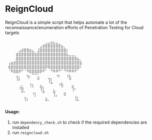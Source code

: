 # ReignCloud
ReignCloud is a simple script that helps automate a lot of the reconnaissance/enumeration efforts of Penetration Testing for Cloud targets
```
⠀⠀⠀⠀⠀⠀⠀⠀⠀⠀⠀⠀⠀⠀⠀⢀⣀⣤⣄⣀⠀⠀⠀⠀⠀⠀⠀⠀⠀⠀
⠀⠀⠀⠀⠀⠀⠀⠀⠀⠀⠀⠀⠀⣠⣾⣿⣿⣿⣿⣿⣿⣦⡀⠀⠀⠀⠀⠀⠀⠀
⠀⠀⠀⠀⠀⣠⣾⣿⣿⣶⣄⠀⣸⣿⣿⣿⣿⣿⣿⣿⣿⣿⣿⡆⠀⠀⠀⠀⠀⠀
⠀⠀⠀⠀⣾⣿⣿⣿⣿⣿⣿⣷⣿⣿⣿⣿⣿⣿⣿⣿⣿⣿⣿⣧⣀⣀⡀⠀⠀⠀
⠀⠀⠀⠀⣿⣿⣿⣿⣿⣿⣿⣿⣿⣿⣿⣿⣿⣿⣿⣿⣿⣿⣿⣿⣿⣿⣿⣦⡀⠀
⠀⢠⣶⣾⣿⣿⣿⣿⣿⣿⣿⣿⣿⣿⣿⣿⣿⣿⣿⣿⣿⣿⣿⣿⣿⣿⣿⣿⣷⠀
⠀⢾⣿⣿⣿⣿⣿⣿⣿⣿⣿⣿⣿⣿⣿⡿⢿⣿⣿⣿⣿⣿⣿⣿⣿⣿⣿⣿⠇⠀
⠀⠈⠿⣿⣿⡿⠋⠈⠻⣿⣿⣿⣿⡿⠟⠁⠀⠙⠿⠿⠛⠁⠙⠻⠿⠿⠟⠁⠀⠀
⠀⠀⠀⠀⣠⡀⠀⠀⢦⡄⠉⠉⣁⠀⠀⠀⠀⠀⠀⠰⡆⠀⠀⢰⣆⠀⠀⠀⠀⠀
⠀⠀⠀⠀⠸⠇⠀⠀⠈⠀⠀⠀⠛⠀⠀⠀⢹⡇⠀⠀⠀⠀⠀⠀⠛⠀⠀⠀⠀⠀
⠀⠀⠀⠀⠀⠀⡀⠀⠀⢰⡄⠀⠀⣀⠀⠀⠈⠛⠀⠀⢰⣧⠀⠀⠀⣀⠀⠀⠀⠀
⠀⠀⠀⠀⠀⠸⣷⠀⠀⠈⠉⠀⠀⢻⡇⠀⠀⠀⡀⠀⠀⠉⠀⠀⠀⢻⡄⠀⠀⠀
⠀⠀⠀⠀⠀⠀⠛⠂⠀⠀⢠⡄⠀⠈⠟⠀⠀⠀⢿⠀⠀⠀⣤⠀⠀⠈⠀⠀⠀⠀
⠀⠀⠀⠀⠀⠀⠀⣠⡀⠀⠀⠃⠀⠀⠀⣀⠀⠀⠘⠃⠀⠀⠉⠀⠀⠀⢰⡄⠀⠀
⠀⠀⠀⠀⠀⠀⠀⠘⠃⠀⠀⠀⠀⠀⠀⠛⠂⠀⠀⠀⠀⠀⠀⠀⠀⠀⠘⠓⠀⠀
```

#### Usage:
1. run `dependency_check.sh` to check if the required dependencies are installed
2. run `reigncloud.sh`
